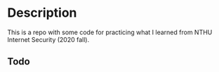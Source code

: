# Description

This is a repo with some code for practicing what I learned from NTHU Internet Security (2020 fall).

## Todo

